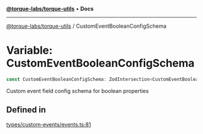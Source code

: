 [**@torque-labs/torque-utils**](../README.md) • **Docs**

***

[@torque-labs/torque-utils](../README.md) / CustomEventBooleanConfigSchema

# Variable: CustomEventBooleanConfigSchema

```ts
const CustomEventBooleanConfigSchema: ZodIntersection<CustomEventBooleanConfig>;
```

Custom event field config schema for boolean properties

## Defined in

[types/custom-events/events.ts:81](https://github.com/torque-labs/torque-utils/blob/fcba00c7b8994c0932484e8f489988b91291c603/types/custom-events/events.ts#L81)
